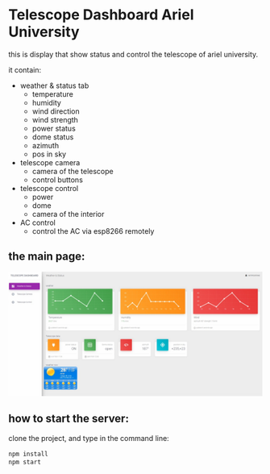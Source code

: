 # Telescope Dashboard Ariel University

this is display that show status and control the telescope of ariel university.

it contain:
* weather & status tab
    * temperature
    * humidity
    * wind direction
    * wind strength
    * power status
    * dome status 
    * azimuth
    * pos in sky
* telescope camera
    * camera of the telescope
    * control buttons
* telescope control
    * power
    * dome
    * camera of the interior
* AC control
    * control the AC via esp8266 remotely
## the main page:
![example](https://github.com/ishay320/stars_dashboard/blob/main/docs/mainPage.jpeg)

## how to start the server:
clone the project, and type in the command line:

```
npm install
npm start
```
